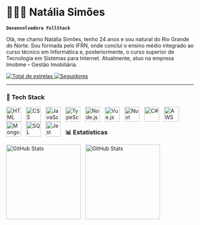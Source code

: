 # 👩🏻‍💻 Natália Simões

**`Desenvolvedora FullStack`**

Olá, me chamo Natália Simões, tenho 24 anos e sou natural do Rio Grande do Norte. Sou formada pelo IFRN, onde concluí o ensino médio integrado ao curso técnico em Informática e, posteriormente, o curso superior de Tecnologia em Sistemas para Internet. Atualmente, atuo na empresa Imobme – Gestão Imobiliária.

<p align="left">
    <a href="https://github.com/nataliasimoes?tab=repositories&sort=stargazers">
        <img 
            alt="Total de estrelas" 
            title="Total de estrelas GitHub" 
            src="https://custom-icon-badges.demolab.com/github/stars/nataliasimoes?color=55960c&style=for-the-badge&labelColor=488207&logo=star&label=estrelas"
        />
    </a>
    <a href="https://github.com/nataliasimoes?tab=followers">
        <img 
            alt="Seguidores" 
            title="Me siga no GitHub" 
            src="https://custom-icon-badges.demolab.com/github/followers/nataliasimoes?color=236ad3&labelColor=1155ba&style=for-the-badge&logo=github&label=Seguidores&logoColor=white"
        />
    </a>
</p>

---

### 🤖 Tech Stack

<img 
    align="left" 
    alt="HTML"
    title="HTML" 
    width="40px" 
    style="padding-right: 10px;" 
    src="https://cdn.jsdelivr.net/gh/devicons/devicon@latest/icons/html5/html5-plain.svg" 
/>
<img 
    align="left" 
    alt="CSS" 
    title="CSS"
    width="40px" 
    style="padding-right: 10px;" 
    src="https://cdn.jsdelivr.net/gh/devicons/devicon@latest/icons/css3/css3-plain.svg" 
/>
<img 
    align="left" 
    alt="JavaScript" 
    title="JavaScript"
    width="40px" 
    style="padding-right: 10px;" 
    src="https://cdn.jsdelivr.net/gh/devicons/devicon@latest/icons/javascript/javascript-plain.svg" 
/>
<img 
    align="left" 
    alt="TypeScript"
    title="TypeScript" 
    width="40px" 
    style="padding-right: 10px;" 
    src="https://cdn.jsdelivr.net/gh/devicons/devicon@latest/icons/typescript/typescript-plain.svg" 
/>
<img 
    align="left" 
    alt="Node.js" 
    title="Node.js"
    width="40px" 
    style="padding-right: 10px;" 
    src="https://cdn.jsdelivr.net/gh/devicons/devicon@latest/icons/nodejs/nodejs-original.svg" 
/>
<img 
    align="left" 
    alt="Vue.js"
    title="Vue.js" 
    width="40px" 
    style="padding-right: 10px;" 
    src="https://cdn.jsdelivr.net/gh/devicons/devicon@latest/icons/vuejs/vuejs-original.svg" 
/>
<img 
    align="left" 
    alt="Nuxt" 
    title="Nuxt"
    width="40px" 
    style="padding-right: 10px;" 
    src="https://cdn.jsdelivr.net/gh/devicons/devicon@latest/icons/nuxtjs/nuxtjs-original.svg" 
/>
<img 
    align="left" 
    alt="C#"
    title="C#" 
    width="40px" 
    style="padding-right: 10px;" 
    src="https://cdn.jsdelivr.net/gh/devicons/devicon@latest/icons/csharp/csharp-plain.svg" 
/>
<img 
    align="left" 
    alt="AWS" 
    title="AWS"
    width="40px" 
    style="padding-right: 10px;" 
    src="https://cdn.jsdelivr.net/gh/devicons/devicon@latest/icons/amazonwebservices/amazonwebservices-plain-wordmark.svg" 
/>
<img 
    align="left" 
    alt="MongoDB" 
    title="MongoDB"
    width="40px" 
    style="padding-right: 10px;" 
    src="https://cdn.jsdelivr.net/gh/devicons/devicon@latest/icons/mongodb/mongodb-plain.svg" 
/>
<img 
    align="left" 
    alt="SQL Server" 
    title="SQL Server"
    width="40px" 
    style="padding-right: 10px;" 
    src="https://cdn.jsdelivr.net/gh/devicons/devicon@latest/icons/microsoftsqlserver/microsoftsqlserver-plain.svg" 
/>
<img 
    align="left" 
    alt="Jest" 
    title="Jest"
    width="40px" 
    style="padding-right: 10px;" 
    src="https://cdn.jsdelivr.net/gh/devicons/devicon@latest/icons/jest/jest-plain.svg" 
/>

<br/>
<br/>

### 📊 Estatísticas

<p>
  <img 
    align="left" 
    alt="GitHub Stats" 
    height="200" 
    style="padding-right: 10px;" 
    src="https://github-readme-stats.vercel.app/api?username=nataliasimoes&show_icons=true&theme=vue-dark&include_all_commits=true&locale=pt-br&bg_color=00000000" 
  />

<img 
      align="left" 
      alt="GitHub Stats" 
      height="200"
      src="https://github-readme-stats.vercel.app/api/top-langs/?username=nataliasimoes&theme=vue-dark&layout=compact&custom_title=Tecnologias&langs_count=8&card_width=350&bg_color=00000000" 
  />

</p>
